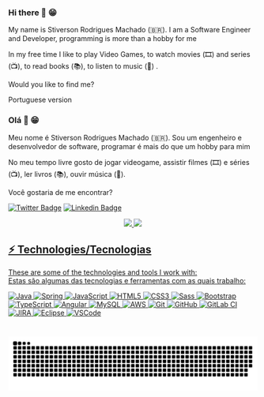 ### Hi there 👋 😁

My name is Stiverson Rodrigues Machado (🇧🇷). I am a Software Engineer and Developer, programming is more than a hobby for me

In my free time I like to play Video Games, to watch movies (🎞️) and series (📺), to read books (📚), to listen to music (🎵) .

Would you like to find me?

Portuguese version

### Olá  👋 😁

Meu nome é Stiverson Rodrigues Machado (🇧🇷). Sou um engenheiro e desenvolvedor de software, programar é mais do que um hobby para mim

No meu tempo livre gosto de jogar videogame, assistir filmes (🎞️) e séries (📺), ler livros (📚), ouvir música (🎵).

Você gostaria de me encontrar?



[![Twitter Badge](https://img.shields.io/badge/-Twitter-1ca0f1?style=flat-square&labelColor=1ca0f1&logo=twitter&logoColor=white&link=https://twitter.com/Tives_away)](https://twitter.com/Tives_away)
[![Linkedin Badge](https://img.shields.io/badge/-LinkedIn-blue?style=flat-square&logo=Linkedin&logoColor=white&link=https://www.linkedin.com/in/stiverson-rodrigues-machado-518b2159/)](https://www.linkedin.com/in/stiverson-rodrigues-machado-518b2159/)


<div align="center">
  <a href="https://github.com/stiverson">
  <img height="180em" src="https://github-readme-stats.vercel.app/api?username=stiverson&show_icons=true&theme=algolia&include_all_commits=true&count_private=true"/>
  <img height="180em" src="https://github-readme-stats.vercel.app/api/top-langs/?username=stiverson&layout=compact&langs_count=7&theme=algolia"/>
</div>
  
## ⚡ Technologies/Tecnologias
These are some of the technologies and tools I work with:  
Estas são algumas das tecnologias e ferramentas com as quais trabalho:

![Java](https://img.shields.io/badge/-Java-007396?style=flat-square&logo=java)
![Spring](https://img.shields.io/badge/-Spring-6DB33F?style=flat-square&logo=spring&logoColor=white)
![JavaScript](https://img.shields.io/badge/-JavaScript-black?style=flat-square&logo=javascript)
![HTML5](https://img.shields.io/badge/-HTML5-E34F26?style=flat-square&logo=html5&logoColor=white)
![CSS3](https://img.shields.io/badge/-CSS3-1572B6?style=flat-square&logo=css3)
![Sass](https://img.shields.io/badge/-Sass-CC6699?style=flat-square&logo=sass&logoColor=white)
![Bootstrap](https://img.shields.io/badge/-Bootstrap-563D7C?style=flat-square&logo=bootstrap)
![TypeScript](https://img.shields.io/badge/-TypeScript-007ACC?style=flat-square&logo=typescript)
![Angular](https://img.shields.io/badge/-Angular-DD0031?style=flat-square&logo=angular)
![MySQL](https://img.shields.io/badge/-MySQL-4479A1?style=flat-square&logo=mysql&logoColor=white)
![AWS](https://img.shields.io/badge/AWS-%23FF9900.svg?style=for-the-badge&logo=amazon-aws&logoColor=white) 
![Git](https://img.shields.io/badge/-Git-black?style=flat-square&logo=git)
![GitHub](https://img.shields.io/badge/-GitHub-181717?style=flat-square&logo=github)
![GitLab CI](https://img.shields.io/badge/GitLabCI-%23181717.svg?style=for-the-badge&logo=gitlab&logoColor=white)
![JIRA](https://img.shields.io/badge/-JIRA-0052CC?style=flat-square&logo=jira)
![Eclipse](https://img.shields.io/badge/-Eclipse-2C2255?style=flat-square&logo=eclipse&logoColor=white)
![VSCode](https://img.shields.io/badge/-VSCode-007ACC?style=flat-square&logo=visual-studio-code&logoColor=white)

 #
 
  
 

   ![Snake animation](https://github.com/renatoredes/renatoredes/blob/output/github-contribution-grid-snake.svg)
</div>




